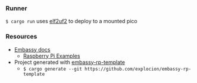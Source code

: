 ### Runner
`$ cargo run` uses [elf2uf2](https://github.com/JoNil/elf2uf2-rs) to deploy to
a mounted pico

### Resources
- [Embassy docs](https://embassy.dev/book/dev/examples.html)
    - [Raspberry Pi Examples](https://github.com/embassy-rs/embassy/tree/main/examples/rp/src/bin)
- Project generated with [embassy-rp-template](https://github.com/explocion/embassy-rp-template)
    - `$ cargo generate --git https://github.com/explocion/embassy-rp-template`
